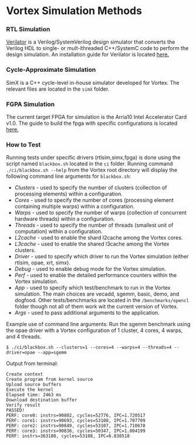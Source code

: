 # Vortex Simulation Methods 

### RTL Simulation

[Verilator](https://www.veripool.org/projects/verilator/wiki) is a Verilog/SystemVerilog design simulator that converts the Verilog HDL to single- or mult-ithreaded C++/SystemC code to perform the design simulation. An installation guide for Verilator is located [here.](https://www.veripool.org/projects/verilator/wiki/Installing)

### Cycle-Approximate Simulation

SimX is a C++ cycle-level in-house simulator developed for Vortex. The relevant files are located in the `simX` folder.

### FGPA Simulation

The current target FPGA for simulation is the Arria10 Intel Accelerator Card v1.0. The guide to build the fpga with specific configurations is located [here.](fpga_setup.md)

### How to Test

Running tests under specific drivers (rtlsim,simx,fpga) is done using the script named `blackbox.sh` located in the `ci` folder. Running command `./ci/blackbox.sh --help` from the Vortex root directory will display the following command line arguments for `blackbox.sh`:

- *Clusters* - used to specify the number of clusters (collection of processing elements) within a configuration.
- *Cores* - used to specify the number of cores (processing element containing multiple warps) within a configuration.
- *Warps* - used to specify the number of warps (collection of concurrent hardware threads) within a configuration.
- *Threads* - used to specify the number of threads (smallest unit of computation) within a configuration.
- *L2cache* - used to enable the shard l2cache among the Vortex cores.
- *L3cache* - used to enable the shared l3cache among the Vortex clusters.
- *Driver* - used to specify which driver to run the Vortex simulation (either rtlsim, opae, xrt, simx).
- *Debug* - used to enable debug mode for the Vortex simulation.
- *Perf* - used to enable the detailed performance counters within the Vortex simulation.
- *App* - used to specify which test/benchmark to run in the Vortex simulation. The main choices are vecadd, sgemm, basic, demo, and dogfood. Other tests/benchmarks are located in the `/benchmarks/opencl` folder though not all of them work wit the current version of Vortex.
- *Args* - used to pass additional arguments to the application.

Example use of command line arguments: Run the sgemm benchmark using the opae driver with a Vortex configuration of 1 cluster, 4 cores, 4 warps, and 4 threads.

    $ ./ci/blackbox.sh --clusters=1 --cores=4 --warps=4 --threads=4 --driver=opae --app=sgemm

Output from terminal:
```
Create context
Create program from kernel source
Upload source buffers
Execute the kernel
Elapsed time: 2463 ms
Download destination buffer
Verify result
PASSED!
PERF: core0: instrs=90802, cycles=52776, IPC=1.720517
PERF: core1: instrs=90693, cycles=53108, IPC=1.707709
PERF: core2: instrs=90849, cycles=53107, IPC=1.710678
PERF: core3: instrs=90836, cycles=50347, IPC=1.804199
PERF: instrs=363180, cycles=53108, IPC=6.838518
```